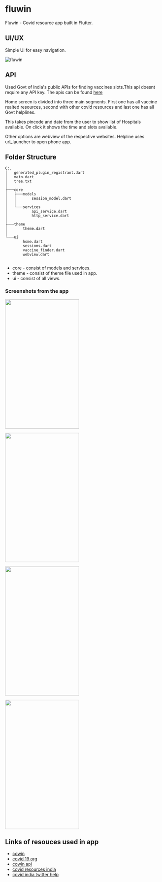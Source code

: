 # fluwin

Fluwin - Covid resource app built in Flutter.

## UI/UX

Simple UI for easy navigation.

![fluwin](https://user-images.githubusercontent.com/31788197/125976220-27f1a669-5031-4bd1-b455-6388895f7724.png)


## API

Used Govt of India's public APIs for finding vaccines slots.This api doesnt require any API key. The apis can be found [here](https://apisetu.gov.in/public/marketplace/api/cowin)

Home screen is divided into three main segments. First one has all vaccine realted resources, second with other covid resources and last one has all Govt helplines.

This takes pincode and date from the user to show list of Hospitals available. On click it shows the time and slots available.

Other options are webview of the respective websites. Helpline uses url_launcher to open phone app.

## Folder Structure

```
C:.
│   generated_plugin_registrant.dart
│   main.dart
│   tree.txt
│   
├───core
│   ├───models
│   │       session_model.dart
│   │       
│   └───services
│           api_service.dart
│           http_service.dart
│           
├───theme
│       theme.dart
│       
└───ui
        home.dart
        sessions.dart
        vaccine_finder.dart
        webview.dart
        
```

- core - consist of models and services. 
- theme - consist of theme file used in app.
- ui - consist of all views.




### Screenshots from the app

<a href="url"><img src="https://user-images.githubusercontent.com/31788197/125978348-2754c7ca-67a2-4fb2-b861-d290454a165c.jpg" height="420" width="240" ></a>


<a href="url"><img src="https://user-images.githubusercontent.com/31788197/125978639-d8794cd1-d55c-4238-92f8-8243d8f26398.jpg" height="420" width="240" ></a>


<a href="url"><img src="https://user-images.githubusercontent.com/31788197/125978666-63c4f0ac-3672-488a-945c-e6be749ec262.jpg" height="420" width="240" ></a>


<a href="url"><img src="https://user-images.githubusercontent.com/31788197/125978698-d83a85eb-1adb-49e1-8645-cc0b50b8f5fc.jpg" height="420" width="240" ></a>

## Links of resouces used in app
- [cowin](https://www.cowin.gov.in/)
- [covid 19 org](https://www.covid19india.org/)
- [cowin api](https://apisetu.gov.in/public/marketplace/api/cowin)
- [covid resources india](https://www.covidresourcesindia.com/)
- [covid india twitter help](https://covid19-twitter.in/)

